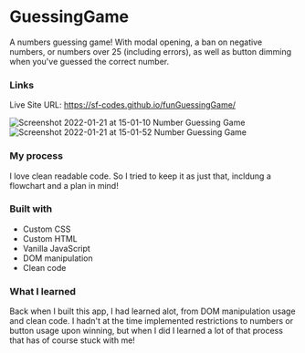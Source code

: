 # GuessingGame

A numbers guessing game! With modal opening, a ban on negative numbers, or numbers over 25 (including errors), as well as button dimming when you've guessed the correct number.

### Links
Live Site URL: https://sf-codes.github.io/funGuessingGame/

![Screenshot 2022-01-21 at 15-01-10 Number Guessing Game ](https://user-images.githubusercontent.com/82302032/150594670-1d02402f-815a-4cd5-80a0-b4d76a2988d5.png)
![Screenshot 2022-01-21 at 15-01-52 Number Guessing Game ](https://user-images.githubusercontent.com/82302032/150594675-8a5f6217-f884-4db8-8a4a-e75aebaa5fcb.png)


### My process
I love clean readable code. So I tried to keep it as just that, incldung a flowchart and a plan in mind!


### Built with

- Custom CSS
- Custom HTML
- Vanilla JavaScript
- DOM manipulation
- Clean code


### What I learned

Back when I built this app, I had learned alot, from DOM manipulation usage and clean code. I hadn't at the time implemented restrictions to numbers or button usage upon winning, but when I did I learned a lot of that process that has of course stuck with me!
